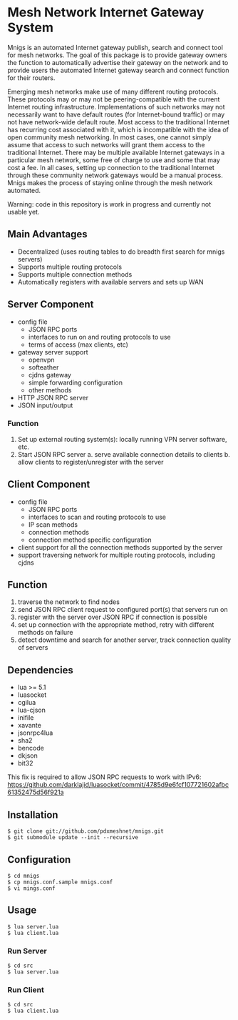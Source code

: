 # Mesh Network Internet Gateway System
Mnigs is an automated Internet gateway publish, search and connect tool for mesh networks.  The goal of this package is to provide gateway owners the function to automatically advertise their gateway on the network and to provide users the automated Internet gateway search and connect function for their routers.

Emerging mesh networks make use of many different routing protocols.  These protocols may or may not be peering-compatible with the current Internet routing infrastructure.  Implementations of such networks may not necessarily want to have default routes (for Internet-bound traffic) or may not have network-wide default route.  Most access to the traditional Internet has recurring cost associated with it, which is incompatible with the idea of open community mesh networking.  In most cases, one cannot simply assume that access to such networks will grant them access to the traditional Internet.  There may be multiple available Internet gateways in a particular mesh network, some free of charge to use and some that may cost a fee.  In all cases, setting up connection to the traditional Internet through these community network gateways would be a manual process.  Mnigs makes the process of staying online through the mesh network automated.

Warning:  code in this repository is work in progress and currently not usable yet.

## Main Advantages
* Decentralized (uses routing tables to do breadth first search for mnigs servers)
* Supports multiple routing protocols
* Supports multiple connection methods
* Automatically registers with available servers and sets up WAN

## Server Component
* config file
  * JSON RPC ports
  * interfaces to run on and routing protocols to use
  * terms of access (max clients, etc)
* gateway server support
  * openvpn
  * softeather
  * cjdns gateway
  * simple forwarding configuration
  * other methods
* HTTP JSON RPC server
* JSON input/output

### Function
1. Set up external routing system(s): locally running VPN server software, etc.
2. Start JSON RPC server
  a. serve available connection details to clients
  b. allow clients to register/unregister with the server

## Client Component
* config file
  * JSON RPC ports
  * interfaces to scan and routing protocols to use
  * IP scan methods
  * connection methods
  * connection method specific configuration
* client support for all the connection methods supported by the server
* support traversing network for multiple routing protocols, including cjdns

## Function
  1. traverse the network to find nodes
  2. send JSON RPC client request to configured port(s) that servers run on
  3. register with the server over JSON RPC if connection is possible
  4. set up connection with the appropriate method, retry with different methods on failure
  5. detect downtime and search for another server, track connection quality of servers

## Dependencies
* lua >= 5.1
* luasocket
* cgilua
* lua-cjson
* inifile
* xavante
* jsonrpc4lua
* sha2
* bencode
* dkjson
* bit32

This fix is required to allow JSON RPC requests to work with IPv6: https://github.com/darklajid/luasocket/commit/4785d9e6fcf107721602afbc61352475d56f921a

## Installation
```
$ git clone git://github.com/pdxmeshnet/mnigs.git
$ git submodule update --init --recursive
```

## Configuration
```
$ cd mnigs
$ cp mnigs.conf.sample mnigs.conf
$ vi mings.conf
```

## Usage
```
$ lua server.lua
$ lua client.lua
```

### Run Server
```
$ cd src
$ lua server.lua
```

### Run Client
```
$ cd src
$ lua client.lua
```
